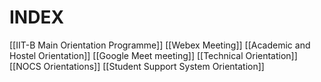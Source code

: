 # INDEX
[[IIT-B Main Orientation Programme]]
[[Webex Meeting]]
[[Academic and Hostel Orientation]]
[[Google Meet meeting]]
[[Technical Orientation]]
[[NOCS Orientations]]
[[Student Support System Orientation]]